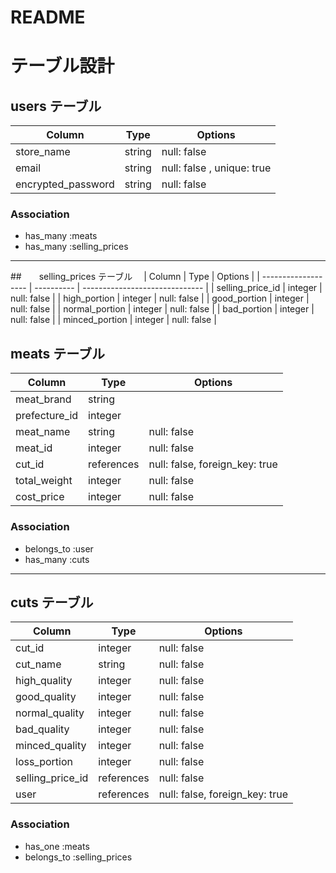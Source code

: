 # README
# テーブル設計

## users テーブル

| Column             | Type   | Options                   |
| ------------------ | ------ | ------------------------- |
| store_name         | string | null: false               |
| email              | string | null: false , unique: true|
| encrypted_password | string | null: false               |



### Association

- has_many :meats
- has_many :selling_prices
-------------------------------------------------------

##　　selling_prices テーブル　<!-- 肉の品質ごとの価格設定のテーブル -->
| Column              | Type       | Options                        |
| ------------------- | ---------- | ------------------------------ |
| selling_price_id    | integer    | null: false                    |  <!-- 肉の品質ごとの価格の一意の識別子 -->
| high_portion        | integer    | null: false                    | <!--肉の品質（特上）の価格 -->
| good_portion        | integer    | null: false                    | <!--肉の品質（上）の価格 -->
| normal_portion      | integer    | null: false                    | <!--肉の品質（並）の価格  -->
| bad_portion         | integer    | null: false                    | <!--肉の品質（下）の価格 -->
| minced_portion      | integer    | null: false                    | <!--肉の品質（ミンチ）の価格 -->



## meats テーブル　<!-- 肉の情報 -->

| Column              | Type       | Options                        |
| ------------------- | ---------- | ------------------------------ |
| meat_brand          | string     |                                | <!--肉のブランド名(任意) -->
| prefecture_id       | integer    |                                | <!-- 産地（都道府県）と外国（CS、og,）任意 -->
| meat_name           | string     | null: false                    | <!-- 部位の名前（例: タン、ハラミ） -->
| meat_id             | integer    | null: false                    | <!-- 肉の一意の識別子 -->
| cut_id              | references | null: false, foreign_key: true | <!-- 部位の識別子（Cutテーブルとの関連） -->
| total_weight        | integer    | null: false                    | <!-- 肉の総重量 -->
| cost_price          | integer    | null: false                    | <!-- 総重量の原価 -->


### Association

- belongs_to :user
- has_many :cuts
-------------------------------------------------------

## cuts テーブル <!-- 肉のクオリティを管理するテーブル -->

| Column                          | Type      | Options                        |
| ------------------------------- | --------- | ------------------------------ |
| cut_id                          | integer   | null: false                    |  <!-- 部位の一意の識別子-->
| cut_name                        | string    | null: false                    |  <!-- 題名欄担当者や日付を好きに入れる -->
| high_quality                    | integer   | null: false                    |  <!-- 肉の品質（特上）のグラム -->
| good_quality                    | integer   | null: false                    |  <!-- 肉の品質（上）のグラム -->
| normal_quality                  | integer   | null: false                    |  <!-- 肉の品質（並）のグラム -->
| bad_quality                     | integer   | null: false                    |  <!-- 肉の品質（下）のグラム -->
| minced_quality                  | integer   | null: false                    |  <!-- 肉の品質（ミンチ）のグラム -->
| loss_portion                    | integer   | null: false                    | <!-- ロス -->
| selling_price_id                | references| null: false                    |  <!-- 品質ごとの売価のid(selling_price テーブルとの関連)-->
| user                            | references| null: false, foreign_key: true |  <!-- 投稿店のユーザーid -->
 

### Association

- has_one :meats
- belongs_to :selling_prices

